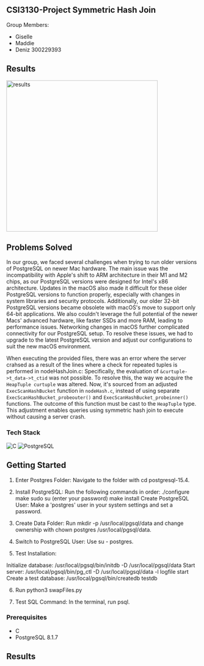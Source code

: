 ## CSI3130-Project Symmetric Hash Join

Group Members:
- Giselle
- Maddie
- Deniz 300229393

## Results

<img width="396" alt="results" src="https://github.com/Deniz-Jasa/3130-A1/assets/46465622/6d9c4d0e-8d30-40d8-815e-fbf54b335090">


## Problems Solved

In our group, we faced several challenges when trying to run older versions of PostgreSQL on newer Mac hardware. The main issue was the incompatibility with Apple's shift to ARM architecture in their M1 and M2 chips, as our PostgreSQL versions were designed for Intel's x86 architecture. 
Updates in the macOS also made it difficult for these older PostgreSQL versions to function properly, especially with changes in system libraries and security protocols. Additionally, our older 32-bit PostgreSQL versions became obsolete with macOS's move to support only 64-bit applications. 
We also couldn't leverage the full potential of the newer Macs' advanced hardware, like faster SSDs and more RAM, leading to performance issues. Networking changes in macOS further complicated connectivity for our PostgreSQL setup. 
To resolve these issues, we had to upgrade to the latest PostgreSQL version and adjust our configurations to suit the new macOS environment.


When executing the provided files, there was an error where the server crahsed as a result of the lines where a check for repeated tuples is performed in nodeHashJoin.c:
Specifically, the evaluation of `&curtuple->t_data->t_ctid` was not possible. To resolve this, the way we acquire the `HeapTuple curtuple` was altered. Now, it's sourced from an adjusted `ExecScanHashBucket` function in `nodeHash.c`, instead of using separate `ExecScanHashBucket_probeouter()` and `ExecScanHashBucket_probeinner()` functions. The outcome of this function must be cast to the `HeapTuple` type. This adjustment enables queries using symmetric hash join to execute without causing a server crash.

### Tech Stack

![C](https://img.shields.io/badge/c-%23ED8B00.svg?style=for-the-badge&logo=c&logoColor=white)
![PostgreSQL](https://img.shields.io/badge/PostgreSQL-039BE5?style=for-the-badge&logo=PostgreSQL&logoColor=white)


<!-- GETTING STARTED -->
## Getting Started

1. Enter Postgres Folder: Navigate to the folder with cd postgresql-15.4.

2. Install PostgreSQL: Run the following commands in order:
./configure
make
sudo su (enter your password)
make install
Create PostgreSQL User: Make a 'postgres' user in your system settings and set a password.

3. Create Data Folder: Run mkdir -p /usr/local/pgsql/data and change ownership with chown postgres /usr/local/pgsql/data.

4. Switch to PostgreSQL User: Use su - postgres.

5. Test Installation:

Initialize database: /usr/local/pgsql/bin/initdb -D /usr/local/pgsql/data
Start server: /usr/local/pgsql/bin/pg_ctl -D /usr/local/pgsql/data -l logfile start
Create a test database: /usr/local/pgsql/bin/createdb testdb

6. Run python3 swapFiles.py

7. Test SQL Command: In the terminal, run psql.
   
### Prerequisites

* C
* PostgreSQL 8.1.7

## Results


